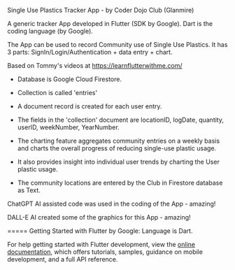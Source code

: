 Single Use Plastics Tracker App - by Coder Dojo Club (Glanmire)

A generic tracker App developed in Flutter (SDK by Google).
Dart is the coding language (by Google).

The App can be used to record Community use of Single Use Plastics.
It has 3 parts: SignIn/Login/Authentication + data entry + chart.

Based on Tommy's videos at https://learnflutterwithme.com/

- Database is Google Cloud Firestore.
- Collection is called 'entries'
- A document record is created for each user entry.
- The fields in the 'collection' document are locationID, logDate, quantity, userID, weekNumber, YearNumber.

- The charting feature aggregates community entries on a weekly basis and charts the overall progress of reducing single-use plastic usage. 
- It also provides insight into individual user trends by charting the User plastic usage. 
- The community locations are entered by the Club in Firestore database as Text.

ChatGPT AI assisted code was used in the coding of the App - amazing!

DALL-E AI created some of the graphics for this App - amazing!

===== Getting Started with Flutter by Google: Language is Dart.

For help getting started with Flutter development, view the
[online documentation](https://docs.flutter.dev/), which offers tutorials,
samples, guidance on mobile development, and a full API reference.
